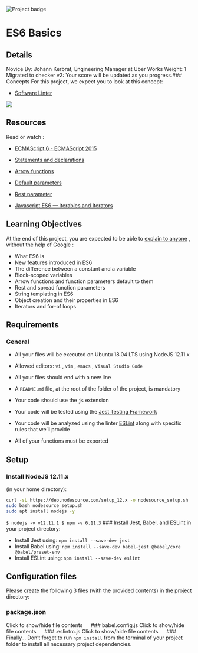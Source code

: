  ![Project badge](https://intranet.hbtn.io/assets/pathway/002_color-261c5d8dcd9df7930ced5c51da7ac8a20266ad8b3861fea9ce55fbc3a4df3fd7.png) 
# ES6 Basics
## Details
Novice By: Johann Kerbrat, Engineering Manager at Uber Works Weight: 1 Migrated to checker v2: Your score will be updated as you progress.### Concepts
For this project, we expect you to look at this concept:
* [Software Linter](https://intranet.hbtn.io/concepts/952) 

 ![](https://s3.eu-west-3.amazonaws.com/hbtn.intranet/uploads/medias/2019/12/08806026ef621f900121.png?X-Amz-Algorithm=AWS4-HMAC-SHA256&X-Amz-Credential=AKIA4MYA5JM5DUTZGMZG%2F20240717%2Feu-west-3%2Fs3%2Faws4_request&X-Amz-Date=20240717T073629Z&X-Amz-Expires=86400&X-Amz-SignedHeaders=host&X-Amz-Signature=94bf280778b7d0e6f3a8555be767b776d6e7ac5d77a9cf4d9b61f8f6975b0195) 

## Resources
Read or watch :
* [ECMAScript 6 - ECMAScript 2015](https://intranet.hbtn.io/rltoken/Q20cy-_XFufANSBCW0hvog) 

* [Statements and declarations](https://intranet.hbtn.io/rltoken/OHkTGVz-DLmzmrpDuWDYBw) 

* [Arrow functions](https://intranet.hbtn.io/rltoken/5FxmFLP2qwTEo0puWUVHsQ) 

* [Default parameters](https://intranet.hbtn.io/rltoken/qZm6g37BqHVD9G96MLsnsg) 

* [Rest parameter](https://intranet.hbtn.io/rltoken/qD9tUS00akyWTDU7MKUAuA) 

* [Javascript ES6 — Iterables and Iterators](https://intranet.hbtn.io/rltoken/Sth7jAFiAuiYE2Qy_XKi3A) 

## Learning Objectives
At the end of this project, you are expected to be able to  [explain to anyone](https://intranet.hbtn.io/rltoken/GT7hK6Qly9Rrureewp_arA) 
 ,  without the help of Google :
* What ES6 is
* New features introduced in ES6
* The difference between a constant and a variable
* Block-scoped variables
* Arrow functions and function parameters default to them
* Rest and spread function parameters
* String templating in ES6
* Object creation and their properties in ES6
* Iterators and for-of loops
## Requirements
### General
* All your files will be executed on Ubuntu 18.04 LTS using NodeJS 12.11.x
* Allowed editors:  ` vi ` ,  ` vim ` ,  ` emacs ` ,  ` Visual Studio Code ` 
* All your files should end with a new line
* A  ` README.md `  file, at the root of the folder of the project, is mandatory
* Your code should use the  ` js `  extension
* Your code will be tested using the [Jest Testing Framework](https://intranet.hbtn.io/rltoken/k18kRmC2WpcC_85dA44gBA) 

* Your code will be analyzed using the linter [ESLint](https://intranet.hbtn.io/rltoken/awTYlxNaMZw7HShPeC9D5w) 
 along with specific rules that we’ll provide
* All of your functions must be exported
## Setup
### Install NodeJS 12.11.x
(in your home directory): 
```bash
curl -sL https://deb.nodesource.com/setup_12.x -o nodesource_setup.sh
sudo bash nodesource_setup.sh
sudo apt install nodejs -y

```
 ` $ nodejs -v
v12.11.1
$ npm -v
6.11.3
 ` ### Install Jest, Babel, and ESLint
in your project directory: 
* Install Jest using:  ` npm install --save-dev jest ` 
* Install Babel using:  ` npm install --save-dev babel-jest @babel/core @babel/preset-env ` 
* Install ESLint using:  ` npm install --save-dev eslint ` 
## Configuration files
Please create the following 3 files (with the provided contents) in the project directory:
### package.json
Click to show/hide file contents `  ` ### babel.config.js
Click to show/hide file contents `  ` ### .eslintrc.js
Click to show/hide file contents `  ` ### Finally…
Don’t forget to run   ` npm install `   from the terminal of your project folder to install all necessary project dependencies.